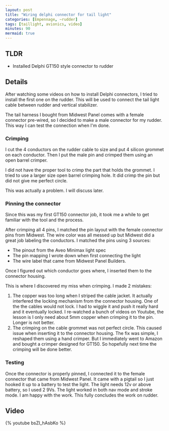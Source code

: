 ```yaml
---
layout: post
title: "Wiring delphi connector for tail light"
categories: [Empennage, ~rudder]
tags: [taillight, avionics, video]
minutes: 90
mermaid: true
---
```


## TLDR

- Installed Delphi GT150 style connector to rudder

## Details

After watching some videos on how to install Delphi connectors, I tried to install the first one on the rudder. This will be used to connect
the tail light cable between rudder and vertical stabilizer.

The tail harness I bought from Midwest Panel comes with a female connector pre-wired, so I decided to make a male connector for my rudder. This
way I can test the connection when I'm done.

### Crimping

I cut the 4 conductors on the rudder cable to size and put 4 silicon grommet on each conductor. Then I put the male pin and crimped them using an open barrel crimper.

I did not have the proper tool to crimp the part that holds the grommet. I tried to use a larger size open barrel crimping hole. It did crimp the pin but did not give me perfect circle.

This was actually a problem. I will discuss later.

### Pinning the connector

Since this was my first GT150 connector job, it took me a while to get familiar with the tool and the process.

After crimping all 4 pins, I matched the pin layout with the female connector pins from Midwest. The wire color was all messed up but Midwest did a great job labeling the conductors. I matched the pins using 3 sources:

- The pinout from the Aveo Minimax light spec
- The pin mapping I wrote down when first connecting the light
- The wire label that came from Midwest Panel Builders.

Once I figured out which conductor goes where, I inserted them to the connector housing.

This is where I discovered my miss when crimping. I made 2 mistakes:

1. The copper was too long when I striped the cable jacket. It actually interfered the locking mechanism from the connector housing. One of the the cables would not lock. I had to wiggle it and push it really hard and it eventually locked. I re-watched a bunch of videos on Youtube, the lesson is I only need about 5mm copper when crimping it to the pin. Longer is not better.
2. The crimping on the cable grommet was not perfect circle. This caused issue when inserting it to the connector housing. The fix was simple, I reshaped them using a hand crimper. But I immediately went to Amazon and bought a crimper designed for GT150. So hopefully next time the crimping will be done better.

### Testing

Once the connector is properly pinned, I connected it to the female connector that came from Midwest Panel. It came with a pigtail so I just hooked it up to a battery to test the light. The light needs 12v or above battery, so I used 2 9Vs. The light worked in both nav mode and stroke mode. I am happy with the work. This fully concludes the work on rudder.

## Video

{% youtube bsZI_hAsbKo %}
